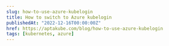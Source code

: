 ```yaml
---
slug: how-to-use-azure-kubelogin
title: How to switch to Azure kubelogin
publishedAt: "2022-12-16T00:00:00Z"
href: https://aptakube.com/blog/how-to-use-azure-kubelogin
tags: [kubernetes, azure]
---
```

